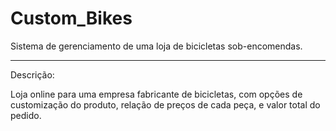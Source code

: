 # Custom_Bikes

Sistema de gerenciamento de uma loja de bicicletas sob-encomendas.

-----

Descrição: 

Loja online para uma empresa fabricante de bicicletas, com opções de customização do produto, relação de preços de cada peça, e valor total do pedido.


